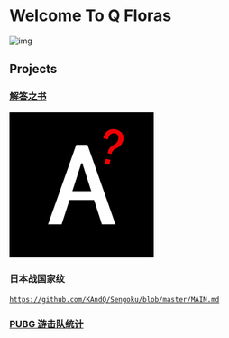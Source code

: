 # Welcome To Q Floras

![img](./res/QFloras.jpg)

## **Projects**

### [**解答之书**](./projects/answers/app/)

![Answers-Icon](./res/Answers.jpg)

### **日本战国家纹**

[`https://github.com/KAndQ/Sengoku/blob/master/MAIN.md`](https://github.com/KAndQ/Sengoku/blob/master/MAIN.md)

### [**PUBG 游击队统计**](./projects/pubg_team_statistics/?host=http://localhost:4037)

